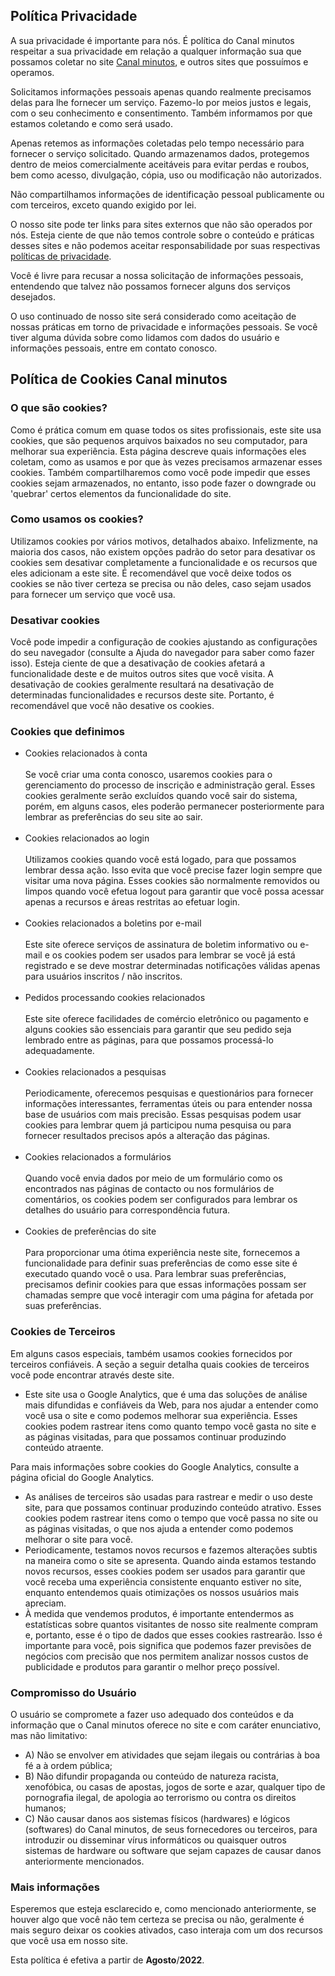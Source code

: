 <h2>Política Privacidade</h2> 
<p>A sua privacidade é importante para nós. É política do Canal minutos respeitar a sua privacidade 
em relação a qualquer informação sua que possamos coletar no site <a href=https://www.canalminutos.com.br>Canal minutos</a>, 
e outros sites que possuímos e operamos.</p> 
<p>Solicitamos informações pessoais apenas quando realmente precisamos delas para lhe fornecer um 
serviço. Fazemo-lo por meios justos e legais, com o seu conhecimento e consentimento. Também 
informamos por que estamos coletando e como será usado. </p> 
<p>Apenas retemos as informações coletadas pelo tempo necessário para fornecer o serviço solicitado. 
Quando armazenamos dados, protegemos dentro de meios comercialmente aceitáveis para evitar perdas e 
roubos, bem como acesso, divulgação, cópia, uso ou modificação não autorizados.</p> 
<p>Não compartilhamos informações de identificação pessoal publicamente ou com terceiros, exceto 
quando exigido por lei.</p> 
<p>O nosso site pode ter links para sites externos que não são operados por nós. Esteja ciente de que 
não temos controle sobre o conteúdo e práticas desses sites e não podemos aceitar responsabilidade 
por suas respectivas <a href='https://privacidade.me/' target='_BLANK'>políticas de privacidade</a>. </p> 
<p>Você é livre para recusar a nossa solicitação de informações pessoais, entendendo que talvez não 
possamos fornecer alguns dos serviços desejados.</p> 
<p>O uso continuado de nosso site será considerado como aceitação de nossas práticas em torno de 
privacidade e informações pessoais. Se você tiver alguma dúvida sobre como lidamos com dados do 
usuário e informações pessoais, entre em contato conosco.</p> 
<h2>Política de Cookies Canal minutos</h2> 
<h3>O que são cookies?</h3> 
<p>Como é prática comum em quase todos os sites profissionais, este site usa cookies, que são 
pequenos arquivos baixados no seu computador, para melhorar sua experiência. Esta página descreve 
quais informações eles coletam, como as usamos e por que às vezes precisamos armazenar esses cookies. 
Também compartilharemos como você pode impedir que esses cookies sejam armazenados, no entanto, isso 
pode fazer o downgrade ou 'quebrar' certos elementos da funcionalidade do site.</p> 
<h3>Como usamos os cookies?</h3> 
<p>Utilizamos cookies por vários motivos, detalhados abaixo. Infelizmente, na maioria dos casos, 
não existem opções padrão do setor para desativar os cookies sem desativar completamente a 
funcionalidade e os recursos que eles adicionam a este site. É recomendável que você deixe todos os 
cookies se não tiver certeza se precisa ou não deles, caso sejam usados para fornecer um serviço que 
você usa.</p> 
<h3>Desativar cookies</h3> 
<p>Você pode impedir a configuração de cookies ajustando as configurações do seu navegador 
(consulte a Ajuda do navegador para saber como fazer isso). Esteja ciente de que a desativação de 
cookies afetará a funcionalidade deste e de muitos outros sites que você visita. A desativação de 
cookies geralmente resultará na desativação de determinadas funcionalidades e recursos deste site. 
Portanto, é recomendável que você não desative os cookies.</p> 
<h3>Cookies que definimos</h3> 
<ul> 
<li> Cookies relacionados à conta<br><br> 
Se você criar uma conta conosco, usaremos cookies para o gerenciamento do processo de inscrição e 
administração geral. Esses cookies geralmente serão excluídos quando você sair do sistema, porém, 
em alguns casos, eles poderão permanecer posteriormente para lembrar as preferências do seu site ao 
sair.<br><br> </li> 
<li> Cookies relacionados ao login<br><br> 
Utilizamos cookies quando você está logado, para que possamos lembrar dessa ação. Isso evita que você 
precise fazer login sempre que visitar uma nova página. Esses cookies são normalmente removidos ou 
limpos quando você efetua logout para garantir que você possa acessar apenas a recursos e áreas 
restritas ao efetuar login.<br><br> </li> 
<li> Cookies relacionados a boletins por e-mail<br><br> 
Este site oferece serviços de assinatura de boletim informativo ou e-mail e os cookies podem ser 
usados para lembrar se você já está registrado e se deve mostrar determinadas notificações válidas 
apenas para usuários inscritos / não inscritos.<br><br> </li> 
<li> Pedidos processando cookies relacionados<br><br> 
Este site oferece facilidades de comércio eletrônico ou pagamento e alguns cookies são essenciais 
para garantir que seu pedido seja lembrado entre as páginas, para que possamos processá-lo 
adequadamente.<br><br> </li> <li> Cookies relacionados a pesquisas<br><br> Periodicamente, oferecemos 
pesquisas e questionários para fornecer informações interessantes, ferramentas úteis ou para 
entender nossa base de usuários com mais precisão. Essas pesquisas podem usar cookies para lembrar 
quem já participou numa pesquisa ou para fornecer resultados precisos após a alteração das 
páginas.<br><br> </li> 
<li> Cookies relacionados a formulários<br><br> 
Quando você envia dados por meio de um formulário como os encontrados nas páginas de contacto ou 
nos formulários de comentários, os cookies podem ser configurados para lembrar os detalhes do usuário 
para correspondência futura.<br><br> </li> 
<li> Cookies de preferências do site<br><br> 
Para proporcionar uma ótima experiência neste site, fornecemos a funcionalidade para definir suas 
preferências de como esse site é executado quando você o usa. Para lembrar suas preferências, 
precisamos definir cookies para que essas informações possam ser chamadas sempre que você interagir 
com uma página for afetada por suas preferências.<br> </li> </ul> 
<h3>Cookies de Terceiros</h3> 
<p>Em alguns casos especiais, também usamos cookies fornecidos por terceiros confiáveis. A seção a 
seguir detalha quais cookies de terceiros você pode encontrar através deste site.</p> 
<ul> <li> Este site usa o Google Analytics, que é uma das soluções de análise mais difundidas e 
confiáveis da Web, para nos ajudar a entender como você usa o site e como podemos melhorar sua 
experiência. Esses cookies podem rastrear itens como quanto tempo você gasta no site e as páginas 
visitadas, para que possamos continuar produzindo conteúdo atraente. </li> </ul> 
<p>Para mais informações sobre cookies do Google Analytics, consulte a página oficial 
do Google Analytics.</p> 
<ul> <li> As análises de terceiros são usadas para rastrear e medir o uso deste site, para que 
possamos continuar produzindo conteúdo atrativo. Esses cookies podem rastrear itens como o tempo 
que você passa no site ou as páginas visitadas, o que nos ajuda a entender como podemos melhorar o 
site para você.</li> 
<li> Periodicamente, testamos novos recursos e fazemos alterações subtis na maneira como o site se 
apresenta. Quando ainda estamos testando novos recursos, esses cookies podem ser usados para garantir que você receba uma experiência consistente enquanto estiver 
no site, enquanto entendemos quais otimizações os nossos usuários mais apreciam.</li> 
<li> À medida que vendemos produtos, é importante entendermos as estatísticas sobre quantos 
visitantes de nosso site realmente compram e, portanto, esse é o tipo de dados que esses cookies 
rastrearão. Isso é importante para você, pois significa que podemos fazer previsões de negócios 
com precisão que nos permitem analizar nossos custos de publicidade e produtos para garantir o 
melhor preço possível.</li> </ul> 
<h3>Compromisso do Usuário</h3> 
<p>O usuário se compromete a fazer uso adequado dos conteúdos e da informação que o Canal minutos 
oferece no site e com caráter enunciativo, mas não limitativo:</p> 
<ul> 
<li>A) Não se envolver em atividades que sejam ilegais ou contrárias à boa fé a à ordem pública;</li>
<li>B) Não difundir propaganda ou conteúdo de natureza racista, xenofóbica, ou casas de apostas, 
jogos de sorte e azar, qualquer tipo de pornografia ilegal, de apologia ao terrorismo ou contra 
os direitos humanos;</li> 
<li>C) Não causar danos aos sistemas físicos (hardwares) e lógicos (softwares) do Canal minutos, 
de seus fornecedores ou terceiros, para introduzir ou disseminar vírus informáticos ou quaisquer 
outros sistemas de hardware ou software que sejam capazes de causar danos anteriormente mencionados.</li>
</ul> 
<h3>Mais informações</h3> 
<p>Esperemos que esteja esclarecido e, como mencionado anteriormente, se houver algo que você não 
tem certeza se precisa ou não, geralmente é mais seguro deixar os cookies ativados, caso interaja 
com um dos recursos que você usa em nosso site.</p> 
<p>Esta política é efetiva a partir de <strong>Agosto</strong>/<strong>2022</strong>.</p> 
